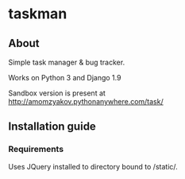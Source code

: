 # taskman
## About
Simple task manager &amp; bug tracker.

Works on Python 3 and Django 1.9

Sandbox version is present at http://amomzyakov.pythonanywhere.com/task/

## Installation guide

### Requirements

Uses JQuery installed to directory bound to /static/.

##
